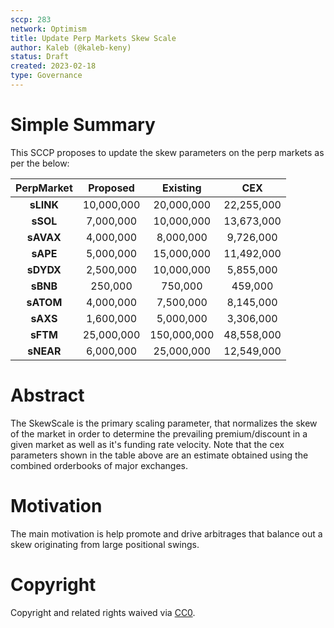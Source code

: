 ```yaml
---
sccp: 283
network: Optimism
title: Update Perp Markets Skew Scale
author: Kaleb (@kaleb-keny)
status: Draft
created: 2023-02-18
type: Governance
---
```


# Simple Summary

This SCCP proposes to update the skew parameters on the perp markets as per the below:

| **PerpMarket** 	| **Proposed** 	| **Existing** 	|   **CEX**  	|
|:--------------:	|:------------:	|:------------:	|:----------:	|
|    **sLINK**   	|  10,000,000  	|  20,000,000  	| 22,255,000 	|
|    **sSOL**    	|   7,000,000  	|  10,000,000  	| 13,673,000 	|
|    **sAVAX**   	|   4,000,000  	|   8,000,000  	|  9,726,000 	|
|    **sAPE**    	|   5,000,000  	|  15,000,000  	| 11,492,000 	|
|    **sDYDX**   	|   2,500,000  	|  10,000,000  	|  5,855,000 	|
|    **sBNB**    	|    250,000   	|    750,000   	|   459,000  	|
|    **sATOM**   	|   4,000,000  	|   7,500,000  	|  8,145,000 	|
|    **sAXS**    	|   1,600,000  	|   5,000,000  	|  3,306,000 	|
|    **sFTM**    	|  25,000,000  	|  150,000,000 	| 48,558,000 	|
|    **sNEAR**   	|   6,000,000  	|  25,000,000  	| 12,549,000 	|

# Abstract

The SkewScale is the primary scaling parameter, that normalizes the skew of the market in order to determine the prevailing premium/discount in a given market as well as it's funding rate velocity.
Note that the cex parameters shown in the table above are an estimate obtained using the combined orderbooks of major exchanges.

# Motivation

The main motivation is help promote and drive arbitrages that balance out a skew originating from large positional swings.

# Copyright

Copyright and related rights waived via [CC0](https://creativecommons.org/publicdomain/zero/1.0/).
